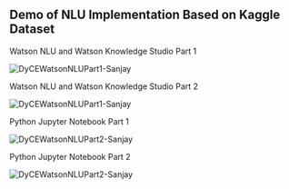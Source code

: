 


## Demo of NLU Implementation Based on Kaggle Dataset

Watson NLU and Watson Knowledge Studio Part 1

![DyCEWatsonNLUPart1-Sanjay](https://media.github.ibm.com/user/169439/files/48bd7080-b85f-11ea-9436-537ae674c6cf)


Watson NLU and Watson Knowledge Studio Part 2

![DyCEWatsonNLUPart1-Sanjay](https://media.github.ibm.com/user/169439/files/44de1e00-b860-11ea-960c-3d978a3e23fd)


Python Jupyter Notebook Part 1

![DyCEWatsonNLUPart2-Sanjay](https://media.github.ibm.com/user/169439/files/8b804800-b861-11ea-80e2-932e19039c12)


Python Jupyter Notebook Part 2

![DyCEWatsonNLUPart2-Sanjay](https://media.github.ibm.com/user/169439/files/ed40b200-b861-11ea-83c5-9d333cb4b190)


